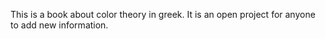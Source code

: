 This is a book about color theory in greek. It is an open project for anyone to add new information.
